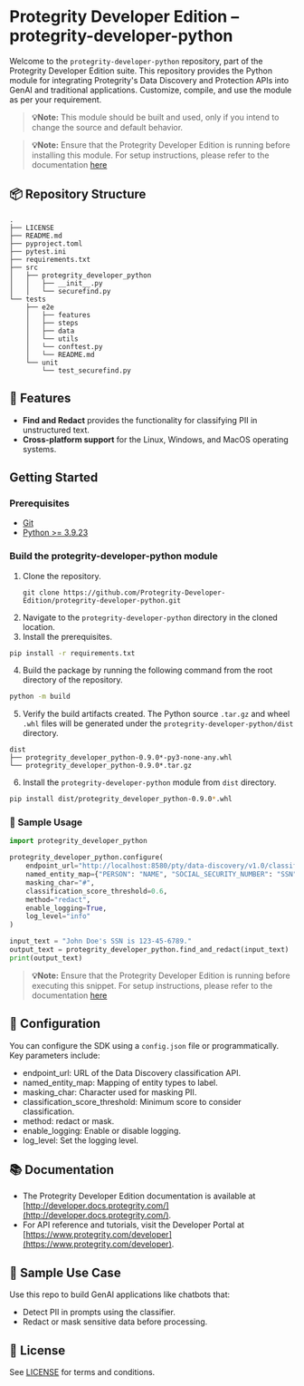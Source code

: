 # Protegrity Developer Edition – protegrity-developer-python

Welcome to the `protegrity-developer-python` repository, part of the Protegrity Developer Edition suite. This repository provides the Python module for integrating Protegrity's Data Discovery and Protection APIs into GenAI and traditional applications.
Customize, compile, and use the module as per your requirement.

> **💡Note:** This module should be built and used, only if you intend to change the source and default behavior.

> **💡Note:** Ensure that the Protegrity Developer Edition is running before installing this module.
For setup instructions, please refer to the documentation [here](https://github.com/Protegrity-Developer-Edition/protegrity-developer-edition/blob/main/README.md)

## 📦 Repository Structure

```text
.
├── LICENSE
├── README.md
├── pyproject.toml
├── pytest.ini
├── requirements.txt
├── src
│   ├── protegrity_developer_python
│   │   ├── __init__.py
│   │   └── securefind.py
└── tests
    ├── e2e
    │   ├── features
    │   ├── steps
    │   ├── data
    │   └── utils
    │   └── conftest.py
    │   └── README.md
    └── unit
        └── test_securefind.py
```

## 🧰 Features

- **Find and Redact** provides the functionality for classifying PII in unstructured text.
- **Cross-platform support** for the Linux, Windows, and MacOS operating systems.

##  Getting Started

### Prerequisites

- [Git](https://git-scm.com/downloads)
- [Python >= 3.9.23](https://www.python.org/downloads/)

<!-- ### 🛠️ Installation

Install the package locally using pip:

```bash
pip install protegrity-developer-python
``` -->

### Build the protegrity-developer-python module

1.  Clone the repository. 
    ```
    git clone https://github.com/Protegrity-Developer-Edition/protegrity-developer-python.git
    ```
2.  Navigate to the `protegrity-developer-python` directory in the cloned location.
3. Install the prerequisites.
```bash
pip install -r requirements.txt
```
4. Build the package by running the following command from the root directory of the repository.
```bash
python -m build
```
5. Verify the build artifacts created. The Python source `.tar.gz` and wheel `.whl` files will be generated under the `protegrity-developer-python/dist` directory.
```text
dist
├── protegrity_developer_python-0.9.0*-py3-none-any.whl
└── protegrity_developer_python-0.9.0*.tar.gz
```
6. Install the `protegrity-developer-python` module from `dist` directory.
```bash
pip install dist/protegrity_developer_python-0.9.0*.whl
```

### 🧪 Sample Usage

```python
import protegrity_developer_python

protegrity_developer_python.configure(
    endpoint_url="http://localhost:8580/pty/data-discovery/v1.0/classify",
    named_entity_map={"PERSON": "NAME", "SOCIAL_SECURITY_NUMBER": "SSN"},
    masking_char="#",
    classification_score_threshold=0.6,
    method="redact",
    enable_logging=True,
    log_level="info"
)

input_text = "John Doe's SSN is 123-45-6789."
output_text = protegrity_developer_python.find_and_redact(input_text)
print(output_text)
```
> **💡Note:** Ensure that the Protegrity Developer Edition is running before executing this snippet.
For setup instructions, please refer to the documentation [here](https://github.com/Protegrity-Developer-Edition/protegrity-developer-edition/blob/main/README.md)


## 📄 Configuration

You can configure the SDK using a `config.json` file or programmatically. Key parameters include:

- endpoint_url: URL of the Data Discovery classification API.
- named_entity_map: Mapping of entity types to label.
- masking_char: Character used for masking PII.
- classification_score_threshold: Minimum score to consider classification.
- method: redact or mask.
- enable_logging: Enable or disable logging.
- log_level: Set the logging level.



## 📚 Documentation

- The Protegrity Developer Edition documentation is available at [http://developer.docs.protegrity.com/](http://developer.docs.protegrity.com/).
- For API reference and tutorials, visit the Developer Portal at [https://www.protegrity.com/developer](https://www.protegrity.com/developer).

## 🧪 Sample Use Case

Use this repo to build GenAI applications like chatbots that:
- Detect PII in prompts using the classifier.
- Redact or mask sensitive data before processing.

## 📜 License

See [LICENSE](https://github.com/Protegrity-Developer-Edition/protegrity-developer-python/blob/main/LICENSE) for terms and conditions.
